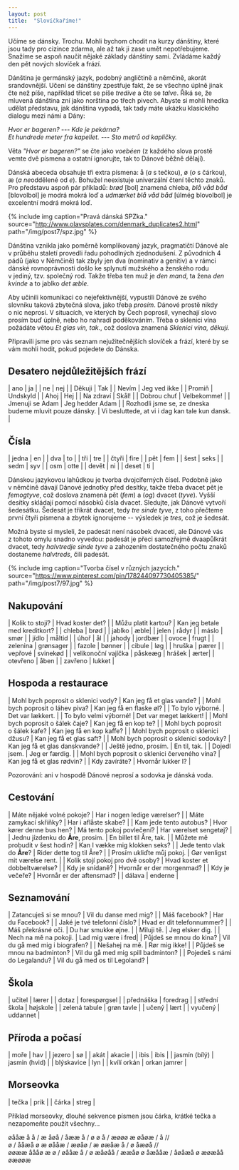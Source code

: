 ```yaml
---
layout: post
title:  "Slovíčkaříme!"
---
```


Učíme se dánsky. Trochu.
Mohli bychom chodit na kurzy dánštiny, které jsou tady pro cizince zdarma, ale až tak ji zase umět nepotřebujeme.
Snažíme se aspoň naučit nějaké základy dánštiny sami.
Zvládáme každý den pět nových slovíček a frází.

Dánština je germánský jazyk, podobný angličtině a němčině, akorát srandovnější.
Učení se dánštiny zpestřuje fakt, že se všechno úplně jinak čte než píše,
například třicet se píše *tredive* a čte se *talve*.
Říká se, že mluvená dánština zní jako norština po třech pivech.
Abyste si mohli hnedka udělat představu, jak dánština vypadá, tak tady máte ukázku klasického dialogu mezi námi a Dány:

*Hvor er bageren? --- Kde je pekárna?*<br/>
*Et hundrede meter fra kapellet. --- Sto metrů od kapličky.*

Věta *"Hvor er bageren?"* se čte jako  *voebéen* (z&nbsp;každého slova prostě vemte dvě písmena a ostatní ignorujte, tak to Dánové běžně dělají).

Dánská abeceda obsahuje tři extra písmena: å (*a* s&nbsp;tečkou), ø (*o* s&nbsp;čárkou), æ (*a* *ne*oddělené od *e*).
Bohužel neexistuje univerzální čtení těchto znaků. Pro představu aspoň pár příkladů:
*brød* [bol] znamená chleba,
*blå våd båd* [blovolbol] je modrá mokrá loď
a *udmærket blå våd båd* [úlmég blovolbol] je excelentní modrá mokrá loď.

{% include img caption="Pravá dánská SPZka." source="http://www.olavsplates.com/denmark_duplicates2.html" path="/img/post7/spz.jpg" %}

Dánština vznikla jako poměrně komplikovaný jazyk, pragmatičtí Dánové ale v průběhu staletí provedli řadu pohodlných zjednodušení.
Z&nbsp;původních 4 pádů (jako v&nbsp;Němčině) tak zbyly jen dva (nominativ a genitiv)
a v&nbsp;rámci dánské rovnoprávnosti došlo ke splynutí mužského a ženského rodu v&nbsp;jediný, tzv. společný rod.
Takže třeba ten muž je *den mand*, ta žena *den kvinde* a to jablko *det æble*.

Aby učinili komunikaci co nejefektivnější, vypustili Dánové ze svého slovníku taková zbytečná slova, jako třeba *prosím*.
Dánové prostě nikdy o&nbsp;nic neprosí. V&nbsp;situacích, ve kterých by Čech poprosil, vynechají slovo prosím buď úplně, nebo ho nahradí poděkováním.
Třeba o&nbsp;sklenici vína požádáte větou *Et glas vin, tak.*, což doslova znamená *Sklenici vína, děkuji.*

Připravili jsme pro vás seznam nejužitečnějších slovíček a frází, které by se vám mohli hodit, pokud pojedete do Dánska.

## Desatero nejdůležitějších frází

| ano | ja |
| ne  | nej |
| Děkuji | Tak |
| Nevím | Jeg ved ikke |
| Promiň | Undskyld |
| Ahoj | Hej |
| Na zdraví | Skål! |
| Dobrou chuť | Velbekomme! |
| Jmenuji se Adam | Jeg hedder Adam |
| Rozhodli jsme se, ze dneska budeme mluvit pouze dánsky. | Vi besluttede, at vi i dag kan tale kun dansk. |

## Čísla

| jedna | en |
| dva | to |
| tři | tre |
| čtyři | fire |
| pět | fem |
| šest | seks |
| sedm | syv |
| osm | otte |
| devět | ni |
| deset | ti |

Dánskou jazykovou lahůdkou je tvorba dvojciferných čísel.
Podobně jako v&nbsp;němčině dávají Dánové jednotky před desítky, takže třeba
dvacet pět je *femogtyve*, což doslova znamená pět (*fem*) a (*og*) dvacet (*tyve*).
Vyšší desítky skládají pomocí násobků čísla dvacet.
Sledujte, jak Dánové vytvoří šedesátku.
Šedesát je třikrát dvacet, tedy *tre sinde tyve*, z toho přečteme první čtyři písmena a zbytek ignorujeme -- výsledek je *tres*, což je šedesát.

Možná byste si mysleli, že padesát není násobek dvaceti, ale Dánové vás z&nbsp;tohoto omylu snadno vyvedou:
padesát je přeci samozřejmě dvaapůlkrát dvacet, tedy *halvtredje sinde tyve* a zahozením dostatečného počtu znaků dostaneme *halvtreds*, čili padesát.


{% include img caption="Tvorba čísel v různých jazycích." source="https://www.pinterest.com/pin/178244097730405385/" path="/img/post7/97.jpg" %}

## Nakupování

| Kolik to stojí? | Hvad koster det? |
| Můžu platit kartou? | Kan jeg betale med kreditkort? |
| chleba | brød |
| jablko | æble|
| jelen | rådyr |
| máslo | smør |
| jídlo | måltid |
| úhoř | ål |
| jahody | jordbær |
| ovoce | frugt |
| zelenina | grønsager |
| fazole | bønner |
| cibule | løg |
| hruška | pærer |
| vepřové | svinekød |
| velikonoční vajíčka | påskeæg
| hrášek | ærter|
| otevřeno | åben |
| zavřeno | lukket |

## Hospoda a restaurace

| Mohl bych poprosit o&nbsp;sklenici vody? | Kan jeg få et glas vande? |
| Mohl bych poprosit o&nbsp;láhev piva? | Kan jeg få en flaske øl? |
| To bylo výborné. | Det var lækkert. |
| To bylo velmi výborné! | Det var meget lækkert! |
| Mohl bych poprosit o&nbsp;šálek čaje? | Kan jeg få en kop te? |
| Mohl bych poprosit o&nbsp;šálek kafe? | Kan jeg få en kop kaffe? |
| Mohl bych poprosit o&nbsp;sklenici džusu? | Kan jeg få et glas saft? |
| Mohl bych poprosit o&nbsp;sklenici sodovky? | Kan jeg få et glas danskvande? |
| Ještě jedno, prosím. | En til, tak. |
| Dojedl jsem. | Jeg er færdig. |
| Mohl bych poprosit o&nbsp;sklenici červeného vína? | Kan jeg få et glas rødvin? |
| Kdy zavíráte? | Hvornår lukker I? |

Pozorování: ani v&nbsp;hospodě Dánové neprosí a sodovka je dánská voda.

## Cestování

| Máte nějaké volné pokoje? | Har i nogen ledige værelser? |
| Máte zamykací skříňky? | Har i aflåste skabe? |
| Kam jede tento autobus? | Hvor kører denne bus hen?
| Má tento pokoj povlečení? | Har værelset sengetøj? |
| Jednu jízdenku do **Åre**, prosim. | En billet til Åre, tak. |
| Můžete mě probudit v&nbsp;šest hodin? | Kan I&nbsp;vække mig klokken seks? |
| Jede tento vlak do **Åre**? | Rider dette tog til Åre? |
| Prosím ukliďte můj pokoj. | Gør venligst mit værelse rent. |
| Kolik stojí pokoj pro dvě osoby? | Hvad koster et dobbeltværelse? |
| Kdy je snídaně? | Hvornår er der morgenmad? |
| Kdy je večeře? | Hvornår er der aftensmad? |
| dálava | enderne |


## Seznamování

| Zatancuješ si se mnou? | Vil du danse med mig? |
| Máš facebook? | Har du Facebook? |
| Jaké je tvé telefonní číslo? | Hvad er dit telefonnummer? |
| Máš překrásné oči. | Du har smukke øjne. |
| Miluji tě. | Jeg elsker dig. |
| Nech na mě na pokoji. | Lad mig være i fred|
| Půjdeš se mnou do kina? | Vil du gå med mig i biografen? |
| Nešahej na mě. | Rør mig ikke! |
| Půjdeš se mnou na badminton? | Vil du gå med mig spill badminton? |
| Pojedeš s&nbsp;námi do Legalandu? | Vil du gå med os til Legoland? |


## Škola

| učitel | lærer |
| dotaz | forespørgsel |
| přednáška | foredrag |
| střední škola | højskole |
| zelená tabule | grøn tavle |
| učený | lært |
| vyučený | uddannet |


## Příroda a počasí

| moře | hav |
| jezero | sø |
| akát | akacie |
| ibis | ibis |
| jasmín (bílý) | jasmin (hvid) |
| blýskavice | lyn |
| kvílí orkán | orkan jamrer |


## Morseovka

| tečka | prik |
| čárka | streg |

Příklad morseovky, dlouhé sekvence písmen jsou čárka, krátké tečka a nezapomeňte použít všechny...

øååæ å å / æ åøå / åææ å / ø ø å / æøøø æ øåøæ / å //<br>
ø / ååæå ø æ øååæ / æøåø / æ øæåæ å / ø åæøå //<br>
øøææ åååø æ ø / øååæ å / ø æåøåå / ææåø ø åæååæ / åøåæå ø æøæåå øæøøæ
